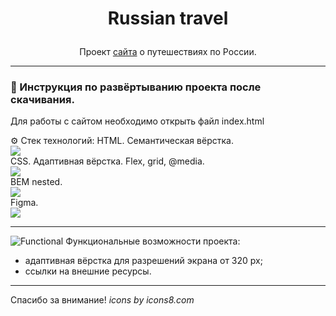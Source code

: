 # <p align="center">Russian travel</p>

<p align="center">Проект <a href="https://malykhs1.github.io/russian-travel/">сайта</a> о путешествиях по России.</p>

---

### 🧭 Инструкция по развёртыванию проекта после скачивания.

Для работы с сайтом необходимо открыть файл index.html

⚙️ Стек технологий:
   HTML. Семантическая вёрстка.  
   <img src="https://img.icons8.com/color/36/000000/html-5--v1.png"/>  
   CSS. Адаптивная вёрстка. Flex, grid, @media.  
   <img src="https://img.icons8.com/color/36/000000/css3.png"/>  
   BEM nested.  
   <img src="https://img.icons8.com/office/30/000000/plugin.png"/>  
   Figma.  
   <img src="https://img.icons8.com/color/32/000000/figma--v1.png"/> 

---
![Functional](https://img.icons8.com/ios-glyphs/25/000000/mechanistic-analysis.png) Функциональные возможности проекта:

- адаптивная вёрстка для разрешений экрана от 320 px;
- ссылки на внешние ресурсы.

---
Спасибо за внимание!
_icons by icons8.com_

